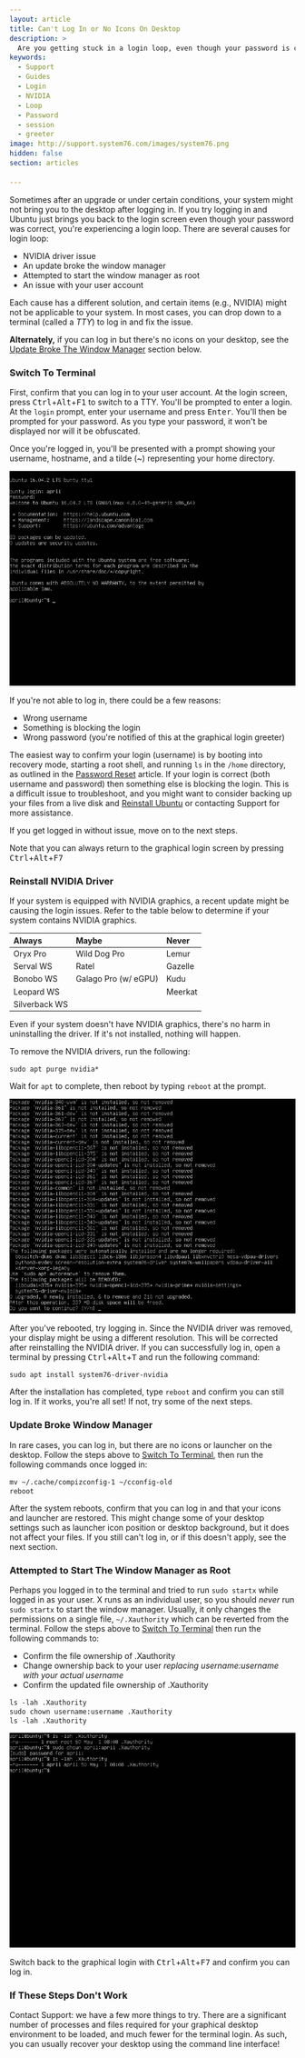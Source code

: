 ```yaml
---
layout: article
title: Can't Log In or No Icons On Desktop
description: >
  Are you getting stuck in a login loop, even though your password is correct? Are you logged in with no desktop icons?
keywords:
  - Support
  - Guides
  - Login
  - NVIDIA
  - Loop
  - Password
  - session
  - greeter
image: http://support.system76.com/images/system76.png
hidden: false
section: articles

---
```


Sometimes after an upgrade or under certain conditions, your system might not bring you to the desktop after logging in. If you try logging in and Ubuntu just brings you back to the login screen even though your password was correct, you're experiencing a login loop. There are several causes for login loop:

* NVIDIA driver issue
* An update broke the window manager
* Attempted to start the window manager as root
* An issue with your user account

Each cause has a different solution, and certain items (e.g., NVIDIA) might not be applicable to your system. In most cases, you can drop down to a terminal (called a *TTY*) to log in and fix the issue.

**Alternately,** if you can log in but there's no icons on your desktop, see the [Update Broke The Window Manager](#update-broke-window-manager) section below.

### Switch To Terminal

First, confirm that you can log in to your user account. At the login screen, press <kbd>Ctrl</kbd>+<kbd>Alt</kbd>+<kbd>F1</kbd> to switch to a TTY. You'll be prompted to enter a login. At the `login` prompt, enter your username and press <kbd>Enter</kbd>. You'll then be prompted for your password. As you type your password, it won't be displayed nor will it be obfuscated.

Once you're logged in, you'll be presented with a prompt showing your username, hostname, and a tilde (~) representing your home directory.

![Login and initial prompt](/images/login-loop/login-initial.png)

If you're not able to log in, there could be a few reasons:

* Wrong username
* Something is blocking the login
* Wrong password (you're notified of this at the graphical login greeter)

The easiest way to confirm your login (username) is by booting into recovery mode, starting a root shell, and running `ls` in the `/home` directory, as outlined in the [Password Reset](/articles/password/) article. If your login is correct (both username and password) then something else is blocking the login. This is a difficult issue to troubleshoot, and you might want to consider backing up your files from a live disk and [Reinstall Ubuntu](/articles/restore/) or contacting Support for more assistance.

If you get logged in without issue, move on to the next steps.

Note that you can always return to the graphical login screen by pressing <kbd>Ctrl</kbd>+<kbd>Alt</kbd>+<kbd>F7</kbd>

### Reinstall NVIDIA Driver

If your system is equipped with NVIDIA graphics, a recent update might be causing the login issues. Refer to the table below to determine if your system contains NVIDIA graphics.

Always        | Maybe                | Never
:-------------|:---------------------|:-----
Oryx Pro      | Wild Dog Pro         | Lemur
Serval WS     | Ratel                | Gazelle
Bonobo WS     | Galago Pro (w/ eGPU) | Kudu
Leopard WS    |                      | Meerkat
Silverback WS |                      |

Even if your system doesn't have NVIDIA graphics, there's no harm in uninstalling the driver. If it's not installed, nothing will happen. 

To remove the NVIDIA drivers, run the following:

```
sudo apt purge nvidia*
```

Wait for `apt` to complete, then reboot by typing `reboot` at the prompt.

![Removing NVIDIA](/images/login-loop/purge-nvidia.png)

After you've rebooted, try logging in. Since the NVIDIA driver was removed, your display might be using a different resolution. This will be corrected after reinstalling the NVIDIA driver. If you can successfully log in, open a terminal by pressing <kbd>Ctrl</kbd>+<kbd>Alt</kbd>+<kbd>T</kbd> and run the following command:

```
sudo apt install system76-driver-nvidia
```

After the installation has completed, type `reboot` and confirm you can still log in. If it works, you're all set! If not, try some of the next steps.

### Update Broke Window Manager

In rare cases, you can log in, but there are no icons or launcher on the desktop. Follow the steps above to [Switch To Terminal](#switch-to-terminal), then run the following commands once logged in:

```
mv ~/.cache/compizconfig-1 ~/cconfig-old
reboot
```

After the system reboots, confirm that you can log in and that your icons and launcher are restored. This might change some of your desktop settings such as launcher icon position or desktop background, but it does not affect your files. If you still can't log in, or if this doesn't apply, see the next section.

### Attempted to Start The Window Manager as Root

Perhaps you logged in to the terminal and tried to run `sudo startx` while logged in as your user. X runs as an individual user, so you should *never* run `sudo startx` to start the window manager. Usually, it only changes the permissions on a single file, `~/.Xauthority` which can be reverted from the terminal. Follow the steps above to [Switch To Terminal](#switch-to-terminal) then run the following commands to:

* Confirm the file ownership of .Xauthority
* Change ownership back to your user *replacing username:username with your actual username*
* Confirm the updated file ownership of .Xauthority

```
ls -lah .Xauthority
sudo chown username:username .Xauthority
ls -lah .Xauthority
```

![chown Xauth](/images/login-loop/chown-xauth.png)

Switch back to the graphical login with <kbd>Ctrl</kbd>+<kbd>Alt</kbd>+<kbd>F7</kbd> and confirm you can log in.

### If These Steps Don't Work

Contact Support: we have a few more things to try. There are a significant number of processes and files required for your graphical desktop environment to be loaded, and much fewer for the terminal login. As such, you can usually recover your desktop using the command line interface!
